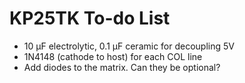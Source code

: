 KP25TK To-do List
=================

- 10 μF electrolytic, 0.1 μF ceramic for decoupling 5V
- 1N4148 (cathode to host) for each COL line
- Add diodes to the matrix. Can they be optional?
